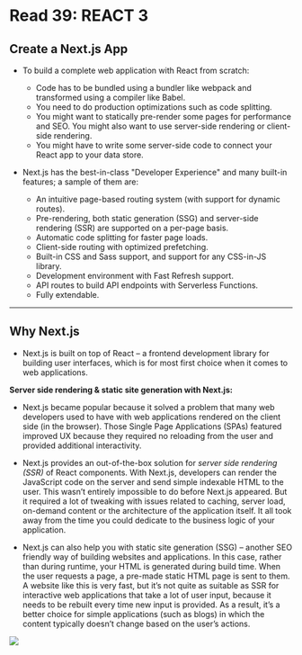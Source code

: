 #  Read 39: REACT 3

## Create a Next.js App
  
  * To build a complete web application with React from scratch:
    *  Code has to be bundled using a bundler like webpack and transformed using a compiler like Babel.
    *  You need to do production optimizations such as code splitting.
    *  You might want to statically pre-render some pages for performance and SEO. You might also want to use server-side rendering or client-side rendering.
    *  You might have to write some server-side code to connect your React app to your data store.
  
  * Next.js has the best-in-class "Developer Experience" and many built-in features; a sample of them are:
    * An intuitive page-based routing system (with support for dynamic routes).
    * Pre-rendering, both static generation (SSG) and server-side rendering (SSR) are supported on a per-page basis.
    * Automatic code splitting for faster page loads.
    * Client-side routing with optimized prefetching.
    * Built-in CSS and Sass support, and support for any CSS-in-JS library.
    * Development environment with Fast Refresh support.
    * API routes to build API endpoints with Serverless Functions.
    * Fully extendable.
    
---

## Why Next.js

  * Next.js is built on top of React – a frontend development library for building user interfaces, which is for most first choice when it comes to web applications.

**Server side rendering & static site generation with Next.js:**

  * Next.js became popular because it solved a problem that  many web developers used to have with web applications rendered on the client side (in the browser). Those Single Page Applications (SPAs) featured improved UX because they required no reloading from the user and provided additional interactivity.

  * Next.js provides an out-of-the-box solution for *server side rendering (SSR)* of React components. With Next.js, developers can render the JavaScript code on the server and send simple indexable HTML to the user. This wasn’t entirely impossible to do before Next.js appeared. But it required a lot of tweaking with issues related to caching, server load, on-demand content or the architecture of the application itself. It all took away from the time you could dedicate to the business logic of your application.

  * Next.js can also help you with static site generation (SSG) – another SEO friendly way of building websites and applications. In this case, rather than during runtime, your HTML is generated during build time. When the user requests a page, a pre-made static HTML page is sent to them. A website like this is very fast, but it’s not quite as suitable as SSR for interactive web applications that take a lot of user input, because it needs to be rebuilt every time new input is provided. As a result, it’s a better choice for simple applications (such as blogs) in which the content typically doesn’t change based on the user’s actions.

  ![](https://tsh.io/wp-content/uploads/2021/03/ssg-vs-ssr-mechanics-overview.png)
